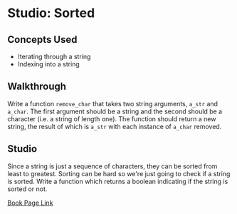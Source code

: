 # Studio: Sorted

## Concepts Used

- Iterating through a string
- Indexing into a string

## Walkthrough

Write a function ``remove_char`` that takes two string arguments, ``a_str`` and ``a_char``. The first argument should be a string and the second should be a character (i.e. a string of length one). The function should return a new string, the result of which is ``a_str`` with each instance of ``a_char`` removed.

## Studio

Since a string is just a sequence of characters, they can be sorted from least to greatest. Sorting can be hard so we're just going to check if a string is sorted. Write a function which returns a boolean indicating if the string is sorted or not.

[Book Page Link](https://runestone.launchcode.org/runestone/static/thinkcspy/Studios/sorted.html)
